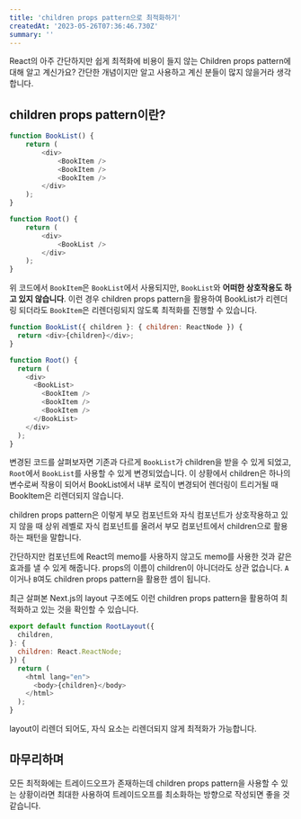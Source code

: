 ```yaml
---
title: 'children props pattern으로 최적화하기'
createdAt: '2023-05-26T07:36:46.730Z'
summary: ''
---
```


React의 아주 간단하지만 쉽게 최적화에 비용이 들지 않는 Children props pattern에 대해 알고 계신가요? 간단한 개념이지만 알고 사용하고 계신 분들이 많지 않을거라 생각합니다.

## children props pattern이란?
```js
function BookList() {
    return (
        <div>
            <BookItem />
            <BookItem />
            <BookItem />
        </div>
    );
}

function Root() {
    return (
        <div>
            <BookList />
        </div>
    );
}
```

위 코드에서 `BookItem`은 `BookList`에서 사용되지만, `BookList`와 **어떠한 상호작용도 하고 있지 않습니다**. 이런 경우 children props pattern을 활용하여 BookList가 리렌더링 되더라도 `BookItem`은 리렌더링되지 않도록 최적화를 진행할 수 있습니다.



```js
function BookList({ children }: { children: ReactNode }) {
  return <div>{children}</div>;
}

function Root() {
  return (
    <div>
      <BookList>
        <BookItem />
        <BookItem />
        <BookItem />
      </BookList>
    </div>
  );
}

```

변경된 코드를 살펴보자면 기존과 다르게 `BookList`가 children을 받을 수 있게 되었고, `Root`에서 `BookList`를 사용할 수 있게 변경되었습니다. 이 상황에서 children은 하나의 변수로써 작용이 되어서 BookList에서 내부 로직이 변경되어 렌더링이 트리거될 때 BookItem은 리렌더되지 않습니다. 

children props pattern은 이렇게 부모 컴포넌트와 자식 컴포넌트가 상호작용하고 있지 않을 때 상위 레벨로 자식 컴포넌트를 올려서 부모 컴포넌트에서 children으로 활용하는 패턴을 말합니다. 

간단하지만 컴포넌트에 React의 memo를 사용하지 않고도 memo를 사용한 것과 같은 효과를 낼 수 있게 해줍니다. props의 이름이 children이 아니더라도 상관 없습니다. `A`이거나 `B`여도 children props pattern을 활용한 셈이 됩니다.  


최근 살펴본 Next.js의 layout 구조에도 이런 children props pattern을 활용하여 최적화하고 있는 것을 확인할 수 있습니다. 
 
```js
export default function RootLayout({
  children,
}: {
  children: React.ReactNode;
}) {
  return (
    <html lang="en">
      <body>{children}</body>
    </html>
  );
}
```

layout이 리렌더 되어도, 자식 요소는 리렌더되지 않게 최적화가 가능합니다. 

## 마무리하며
모든 최적화에는 트레이드오프가 존재하는데 children props pattern을 사용할 수 있는 상황이라면 최대한 사용하여 트레이드오프를 최소화하는 방향으로 작성되면 좋을 것 같습니다. 
